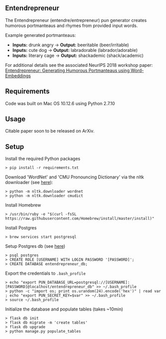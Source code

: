 ## Entendrepreneur

The Entendrepreneur (entendre/entrepreneur) pun generator creates humorous portmanteaus and rhymes from provided input words.

Example generated portmanteaus:

* **Inputs:** drunk angry → **Output:** beeritable (beer/irritable)
* **Inputs:** cute dog → **Output:** labradorable (labrador/adorable)
* **Inputs:** literary cage → **Output:** shackademic (shack/academic)

For additional details see the associated NeurIPS 2018 workshop paper: [Entendrepreneur: Generating Humorous Portmanteaus using Word-Embeddings](https://nips2018creativity.github.io/doc/entendrepreneur.pdf)

## Requirements

Code was built on Mac OS 10.12.6 using Python 2.7.10

## Usage

Citable paper soon to be released on ArXiv.

## Setup

Install the required Python packages
```
> pip install -r requirements.txt
```

Download 'WordNet' and 'CMU Pronouncing Dictionary' via the nltk downloader (see [here](http://www.nltk.org/data.html)):
```
> python -m nltk.downloader wordnet
> python -m nltk.downloader cmudict
```

Install Homebrew
```
> /usr/bin/ruby -e "$(curl -fsSL https://raw.githubusercontent.com/Homebrew/install/master/install)"
```

Install Postgres
```
> brew services start postgresql
```

Setup Postgres db (see [here](https://www.codementor.io/engineerapart/getting-started-with-postgresql-on-mac-osx-are8jcopb))
```
> psql postgres
> CREATE ROLE [USERNAME] WITH LOGIN PASSWORD '[PASSWORD]';
> CREATE DATABASE entendrepreneur_db;
```

Export the credentials to `.bash_profile`
```
> echo "export PUN_DATABASE_URL=postgresql://[USERNAME]:[PASSWORD]@localhost/entendrepreneur_db" >> ~/.bash_profile
> python -c "import os; print os.urandom(24).encode('hex')" | read var ; echo "export PUN_SECRET_KEY=$var" >> ~/.bash_profile
> source ~/.bash_profile
```

Initialize the database and populate tables (takes ~10min)
```
> flask db init
> flask db migrate -m 'create tables'
> flask db upgrade
> python manage.py populate_tables
```
